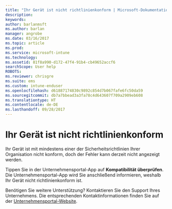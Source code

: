 ```yaml
---
title: "Ihr Gerät ist nicht richtlinienkonform | Microsoft-Dokumentation"
description: 
keywords: 
author: barlanmsft
ms.author: barlan
manager: angrobe
ms.date: 03/16/2017
ms.topic: article
ms.prod: 
ms.service: microsoft-intune
ms.technology: 
ms.assetid: 81f8a990-d172-47f4-91b4-cb49652accf6
searchScope: User help
ROBOTS: 
ms.reviewer: chrisgre
ms.suite: ems
ms.custom: intune-enduser
ms.openlocfilehash: d61887174830c9892c854d7b067fafe6fc50da59
ms.sourcegitcommit: db7a7bbead3a3fa78c4d643607f709a2909eb608
ms.translationtype: HT
ms.contentlocale: de-DE
ms.lasthandoff: 09/28/2017
---
```

# <a name="your-device-is-noncompliant"></a>Ihr Gerät ist nicht richtlinienkonform

Ihr Gerät ist mit mindestens einer der Sicherheitsrichtlinien Ihrer Organisation nicht konform, doch der Fehler kann derzeit nicht angezeigt werden.  

Tippen Sie in der Unternehmensportal-App auf **Kompatibilität überprüfen**. Die Unternehmensportal-App wird Sie anschließend informieren, weshalb Ihr Gerät nicht richtlinienkonform ist.

Benötigen Sie weitere Unterstützung? Kontaktieren Sie den Support Ihres Unternehmens. Die entsprechenden Kontaktinformationen finden Sie auf der [Unternehmensportal-Website](https://portal.manage.microsoft.com).
